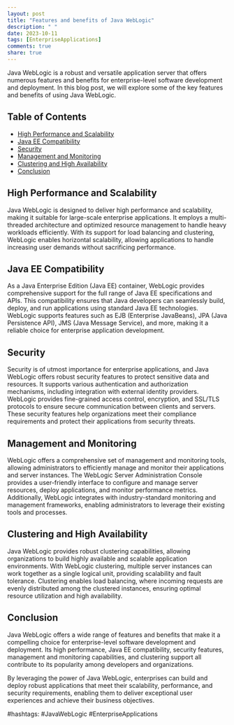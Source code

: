 ```yaml
---
layout: post
title: "Features and benefits of Java WebLogic"
description: " "
date: 2023-10-11
tags: [EnterpriseApplications]
comments: true
share: true
---
```


Java WebLogic is a robust and versatile application server that offers numerous features and benefits for enterprise-level software development and deployment. In this blog post, we will explore some of the key features and benefits of using Java WebLogic.

## Table of Contents
- [High Performance and Scalability](#high-performance-and-scalability)
- [Java EE Compatibility](#java-ee-compatibility)
- [Security](#security)
- [Management and Monitoring](#management-and-monitoring)
- [Clustering and High Availability](#clustering-and-high-availability)
- [Conclusion](#conclusion)

## High Performance and Scalability
Java WebLogic is designed to deliver high performance and scalability, making it suitable for large-scale enterprise applications. It employs a multi-threaded architecture and optimized resource management to handle heavy workloads efficiently. With its support for load balancing and clustering, WebLogic enables horizontal scalability, allowing applications to handle increasing user demands without sacrificing performance.

## Java EE Compatibility
As a Java Enterprise Edition (Java EE) container, WebLogic provides comprehensive support for the full range of Java EE specifications and APIs. This compatibility ensures that Java developers can seamlessly build, deploy, and run applications using standard Java EE technologies. WebLogic supports features such as EJB (Enterprise JavaBeans), JPA (Java Persistence API), JMS (Java Message Service), and more, making it a reliable choice for enterprise application development.

## Security
Security is of utmost importance for enterprise applications, and Java WebLogic offers robust security features to protect sensitive data and resources. It supports various authentication and authorization mechanisms, including integration with external identity providers. WebLogic provides fine-grained access control, encryption, and SSL/TLS protocols to ensure secure communication between clients and servers. These security features help organizations meet their compliance requirements and protect their applications from security threats.

## Management and Monitoring
WebLogic offers a comprehensive set of management and monitoring tools, allowing administrators to efficiently manage and monitor their applications and server instances. The WebLogic Server Administration Console provides a user-friendly interface to configure and manage server resources, deploy applications, and monitor performance metrics. Additionally, WebLogic integrates with industry-standard monitoring and management frameworks, enabling administrators to leverage their existing tools and processes.

## Clustering and High Availability
Java WebLogic provides robust clustering capabilities, allowing organizations to build highly available and scalable application environments. With WebLogic clustering, multiple server instances can work together as a single logical unit, providing scalability and fault tolerance. Clustering enables load balancing, where incoming requests are evenly distributed among the clustered instances, ensuring optimal resource utilization and high availability.

## Conclusion
Java WebLogic offers a wide range of features and benefits that make it a compelling choice for enterprise-level software development and deployment. Its high performance, Java EE compatibility, security features, management and monitoring capabilities, and clustering support all contribute to its popularity among developers and organizations.

By leveraging the power of Java WebLogic, enterprises can build and deploy robust applications that meet their scalability, performance, and security requirements, enabling them to deliver exceptional user experiences and achieve their business objectives.

#hashtags: #JavaWebLogic #EnterpriseApplications